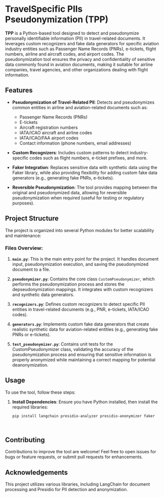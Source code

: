 # TravelSpecific PIIs Pseudonymization (TPP)

**TPP** is a Python-based tool designed to detect and pseudonymize personally identifiable information (PII) in travel-related documents. It leverages custom recognizers and fake data generators for specific aviation industry entities such as Passenger Name Records (PNRs), e-tickets, flight numbers, airline and aircraft codes, and airport codes. The pseudonymization tool ensures the privacy and confidentiality of sensitive data commonly found in aviation documents, making it suitable for airline companies, travel agencies, and other organizations dealing with flight information.

## Features

- **Pseudonymization of Travel-Related PII**: Detects and pseudonymizes common entities in airline and aviation-related documents such as:
  - Passenger Name Records (PNRs)
  - E-tickets
  - Aircraft registration numbers
  - IATA/ICAO aircraft and airline codes
  - IATA/ICAO/FAA airport codes
  - Contact information (phone numbers, email addresses)
  
- **Custom Recognizers**: Includes custom patterns to detect industry-specific codes such as flight numbers, e-ticket prefixes, and more.

- **Faker Integration**: Replaces sensitive data with synthetic data using the Faker library, while also providing flexibility for adding custom fake data generators (e.g., generating fake PNRs, e-tickets).

- **Reversible Pseudonymization**: The tool provides mapping between the original and pseudonymized data, allowing for reversible pseudonymization when required (useful for testing or regulatory purposes).

## Project Structure

The project is organized into several Python modules for better scalability and maintenance:


### Files Overview:

1. **`main.py`**: This is the main entry point for the project. It handles document input, pseudonymization execution, and saving the pseudonymized document to a file.
   
2. **`pseudonymizer.py`**: Contains the core class `CustomPseudonymizer`, which performs the pseudonymization process and stores the depseudonymization mappings. It integrates with custom recognizers and synthetic data generators.

3. **`recognizers.py`**: Defines custom recognizers to detect specific PII entities in travel-related documents (e.g., PNR, e-tickets, IATA/ICAO codes).

4. **`generators.py`**: Implements custom fake data generators that create realistic synthetic data for aviation-related entities (e.g., generating fake PNRs or e-tickets).

5. **`test_pseudonymizer.py`**: Contains unit tests for the CustomPseudonymizer class, validating the accuracy of the pseudonymization process and ensuring that sensitive information is properly anonymized while maintaining a correct mapping for potential deanonymization.

## Usage

To use the tool, follow these steps:

1. **Install Dependencies**: Ensure you have Python installed, then install the required libraries:
   ```bash
   pip install langchain presidio-analyzer presidio-anonymizer faker
   
   
   
   
## Contributing

Contributions to improve the tool are welcome! Feel free to open issues for bugs or feature requests, or submit pull requests for enhancements.



## Acknowledgements

This project utilizes various libraries, including LangChain for document processing and Presidio for PII detection and anonymization.

